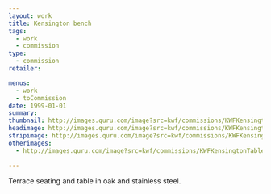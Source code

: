 ```yaml
---
layout: work
title: Kensington bench
tags:
  - work
  - commission
type:
  - commission
retailer:

menus:
  - work
  - toCommission
date: 1999-01-01
summary:
thumbnail: http://images.quru.com/image?src=kwf/commissions/KWFKensingtonBench.tif&bottom=0.86875&left=0.0274&top=0.20313
headimage: http://images.quru.com/image?src=kwf/commissions/KWFKensingtonBench.tif&left=0.03
stripimage: http://images.quru.com/image?src=kwf/commissions/KWFKensingtonBench.tif&left=0.013&bottom=0.62813&top=0.34
otherimages:
  - http://images.quru.com/image?src=kwf/commissions/KWFKensingtonTable.tif

---
```


Terrace seating and table in oak and stainless steel.
